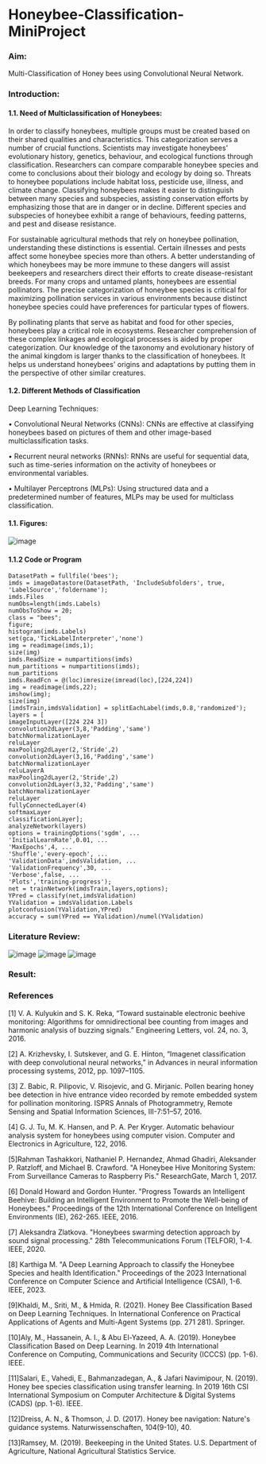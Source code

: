 # Honeybee-Classification-MiniProject
### Aim:
Multi-Classification  of Honey bees  using Convolutional Neural Network.
### Introduction:
#### 1.1. Need of Multiclassification of Honeybees:  
In order to classify honeybees, multiple groups must be created based on their shared qualities and characteristics. This categorization serves a number of crucial functions. Scientists may investigate honeybees' evolutionary history, genetics, behaviour, and ecological functions through classification. Researchers can compare comparable honeybee species and come to conclusions about their biology and ecology by doing so. Threats to honeybee populations include habitat loss, pesticide use, illness, and climate change. Classifying honeybees makes it easier to distinguish between many species and subspecies, assisting conservation efforts by emphasizing those that are in danger or in decline. Different species and subspecies of honeybee exhibit a range of behaviours, feeding patterns, and pest and disease resistance.  

For sustainable agricultural methods that rely on honeybee pollination, understanding these distinctions is essential. Certain illnesses and pests affect some honeybee species more than others. A better understanding of which honeybees may be more immune to these dangers will assist beekeepers and researchers direct their efforts to create disease-resistant breeds. For many crops and untamed plants, honeybees are essential pollinators. The precise categorization of honeybee species is critical for maximizing pollination services in various environments because distinct honeybee species could have preferences for particular types of flowers.

By pollinating plants that serve as habitat and food for other species, honeybees play a critical role in ecosystems. Researcher comprehension of these complex linkages and ecological processes is aided by proper categorization. Our knowledge of the taxonomy and evolutionary history of the animal kingdom is larger thanks to the classification of honeybees. It helps us understand honeybees' origins and adaptations by putting them in the perspective of other similar creatures.

#### 1.2. Different Methods of Classification
Deep Learning Techniques:

• Convolutional Neural Networks (CNNs): CNNs are effective at classifying honeybees based on pictures of them and other image-based multiclassification tasks.

• Recurrent neural networks (RNNs): RNNs are useful for sequential data, such as time-series information on the activity of honeybees or environmental variables.

• Multilayer Perceptrons (MLPs): Using structured data and a predetermined number of features, MLPs may be used for multiclass classification.

#### 1.1. Figures:
![image](https://github.com/ManojTella/Honeybee-Classification-MiniProject/assets/94883876/ecc70a7a-af1d-465b-b50c-bed384d7df1d)

 			
#### 1.1.2 Code or Program
```
DatasetPath = fullfile('bees');
imds = imageDatastore(DatasetPath, 'IncludeSubfolders', true, 'LabelSource','foldername');
imds.Files
numObs=length(imds.Labels)
numObsToShow = 20;
class = "bees";
figure;
histogram(imds.Labels)
set(gca,'TickLabelInterpreter','none')
img = readimage(imds,1); 
size(img)
imds.ReadSize = numpartitions(imds)
num_partitions = numpartitions(imds);
num_partitions
imds.ReadFcn = @(loc)imresize(imread(loc),[224,224])
img = readimage(imds,22); 
imshow(img); 
size(img)
[imdsTrain,imdsValidation] = splitEachLabel(imds,0.8,'randomized');
layers = [
imageInputLayer([224 224 3])
convolution2dLayer(3,8,'Padding','same')
batchNormalizationLayer
reluLayer
maxPooling2dLayer(2,'Stride',2)
convolution2dLayer(3,16,'Padding','same')
batchNormalizationLayer
reluLayerA
maxPooling2dLayer(2,'Stride',2)
convolution2dLayer(3,32,'Padding','same')
batchNormalizationLayer
reluLayer
fullyConnectedLayer(4)
softmaxLayer
classificationLayer];
analyzeNetwork(layers)
options = trainingOptions('sgdm', ...
'InitialLearnRate',0.01, ...
'MaxEpochs',4, ...
'Shuffle','every-epoch', ...
'ValidationData',imdsValidation, ...
'ValidationFrequency',30, ...
'Verbose',false, ...
'Plots','training-progress');
net = trainNetwork(imdsTrain,layers,options);
YPred = classify(net,imdsValidation)
YValidation = imdsValidation.Labels
plotconfusion(YValidation,YPred)
accuracy = sum(YPred == YValidation)/numel(YValidation)
```
### Literature Review:
![image](https://github.com/ManojTella/Honeybee-Classification-MiniProject/assets/94883876/63ebcac2-19f9-4893-ad0a-dad33b019647)
![image](https://github.com/ManojTella/Honeybee-Classification-MiniProject/assets/94883876/05c3a016-6b0f-4ef9-8595-c9b50ac4c7a4)
![image](https://github.com/ManojTella/Honeybee-Classification-MiniProject/assets/94883876/2f70007b-7372-4a3f-8c00-6140f63b7e43)

### Result:
### References
[1] V. A. Kulyukin and S. K. Reka, “Toward sustainable electronic beehive monitoring: Algorithms for omnidirectional bee counting from images and harmonic analysis of buzzing signals.” Engineering Letters, vol. 24, no. 3, 2016.

[2] A. Krizhevsky, I. Sutskever, and G. E. Hinton, “Imagenet classification with deep convolutional neural networks,” in Advances in neural information processing systems, 2012, pp. 1097–1105.

[3] Z. Babic, R. Pilipovic, V. Risojevic, and G. Mirjanic. Pollen bearing honey bee detection in hive entrance video recorded by remote embedded system for pollination monitoring. ISPRS Annals of Photogrammetry, Remote Sensing and Spatial Information Sciences, III-7:51–57, 2016.

[4] G. J. Tu, M. K. Hansen, and P. A. Per Kryger. Automatic behaviour analysis system for honeybees using computer vision. Computer and Electronics in Agriculture, 122, 2016.

[5]Rahman Tashakkori, Nathaniel P. Hernandez, Ahmad Ghadiri, Aleksander P. Ratzloff, and Michael B. Crawford. "A Honeybee Hive Monitoring System: From Surveillance Cameras to Raspberry Pis." ResearchGate, March 1, 2017.

[6] Donald Howard and Gordon Hunter. "Progress Towards an Intelligent Beehive: Building an Intelligent Environment to Promote the Well-being of Honeybees." Proceedings of the 12th International Conference on Intelligent Environments (IE), 262-265. IEEE, 2016.

[7] Aleksandra Zlatkova. "Honeybees swarming detection approach by sound signal processing." 28th Telecommunications Forum (TELFOR), 1-4. IEEE, 2020.

[8] Karthiga M. "A Deep Learning Approach to classify the Honeybee Species and health Identification." Proceedings of the 2023 International Conference on Computer Science and Artificial Intelligence (CSAI), 1-6. IEEE, 2023.

[9]Khaldi, M., Sriti, M., & Hmida, R. (2021). Honey Bee Classification 
      Based on Deep Learning Techniques. In International Conference on 
      Practical Applications of Agents and Multi-Agent Systems (pp. 271
      281). Springer.
      
[10]Aly, M., Hassanein, A. I., & Abu El-Yazeed, A. A. (2019). Honeybee 
      Classification Based on Deep Learning. In 2019 4th International 
      Conference on Computing, Communications and Security (ICCCS) 
      (pp. 1-6). IEEE. 
      
 [11]Salari, E., Vahedi, E., Bahmanzadegan, A., & Jafari Navimipour, N. 
      (2019). Honey bee species classification using transfer learning. In 
       2019 16th CSI International Symposium on Computer Architecture 
       & Digital Systems (CADS) (pp. 1-6). IEEE.
       
[12]Dreiss, A. N., & Thomson, J. D. (2017). Honey bee navigation: 
       Nature's guidance systems. Naturwissenschaften, 104(9-10), 40. 
       
[13]Ramsey, M. (2019). Beekeeping in the United States. U.S. 
       Department of Agriculture, National Agricultural Statistics Service.



